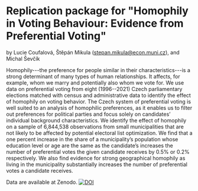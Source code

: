 # Replication package for "Homophily in Voting Behaviour: Evidence from Preferential Voting" 

by Lucie Coufalová, Štěpán Mikula (stepan.mikula@econ.muni.cz), and Michal Ševčík

Homophily---the preference for people similar in their characteristics---is a strong determinant of many types of human relationships. It affects, for example, whom we marry and potentially also whom we vote for. We use data on preferential voting from eight (1996--2021) Czech parliamentary elections matched with census and administrative data to identify the effect of homophily on voting behavior. The Czech system of preferential voting is well suited to an analysis of homophilic preferences, as it enables us to filter out preferences for political parties and focus solely on candidates’ individual background characteristics. We identify the effect of homophily on a sample of 6,844,538 observations from small municipalities that are not likely to be affected by potential electoral list optimization. We find that a one percent increase in the share of a municipality’s population whose education level or age are the same as the candidate’s increases the number of preferential votes the given candidate receives by 0.5% or 0.2% respectively. We also find evidence for strong geographical homophily as living in the municipality substantially increases the number of preferential votes a candidate receives.

Data are available at Zenodo.
[![DOI](https://zenodo.org/badge/DOI/10.5281/zenodo.7070556.svg)](https://doi.org/10.5281/zenodo.7070556)